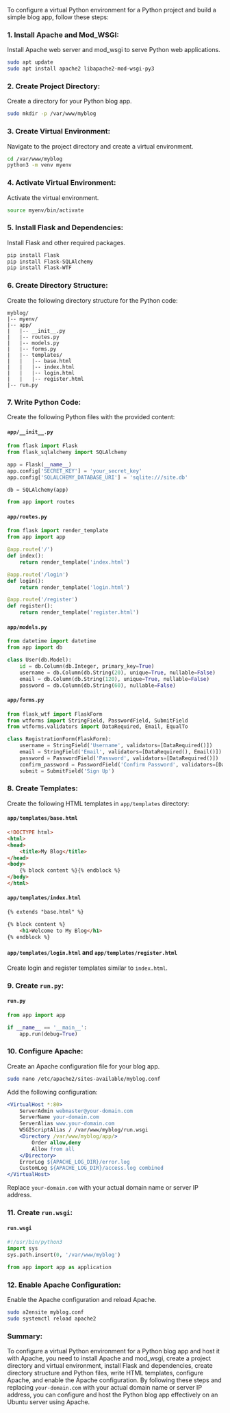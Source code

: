 
To configure a virtual Python environment for a Python project and build a simple blog app, follow these steps:

### 1. Install Apache and Mod_WSGI:

Install Apache web server and mod_wsgi to serve Python web applications.

```bash
sudo apt update
sudo apt install apache2 libapache2-mod-wsgi-py3
```

### 2. Create Project Directory:

Create a directory for your Python blog app.

```bash
sudo mkdir -p /var/www/myblog
```

### 3. Create Virtual Environment:

Navigate to the project directory and create a virtual environment.

```bash
cd /var/www/myblog
python3 -m venv myenv
```

### 4. Activate Virtual Environment:

Activate the virtual environment.

```bash
source myenv/bin/activate
```

### 5. Install Flask and Dependencies:

Install Flask and other required packages.

```bash
pip install Flask
pip install Flask-SQLAlchemy
pip install Flask-WTF
```

### 6. Create Directory Structure:

Create the following directory structure for the Python code:

```text
myblog/
|-- myenv/
|-- app/
|   |-- __init__.py
|   |-- routes.py
|   |-- models.py
|   |-- forms.py
|   |-- templates/
|   |   |-- base.html
|   |   |-- index.html
|   |   |-- login.html
|   |   |-- register.html
|-- run.py
```

### 7. Write Python Code:

Create the following Python files with the provided content:

#### `app/__init__.py`

```python
from flask import Flask
from flask_sqlalchemy import SQLAlchemy

app = Flask(__name__)
app.config['SECRET_KEY'] = 'your_secret_key'
app.config['SQLALCHEMY_DATABASE_URI'] = 'sqlite:///site.db'

db = SQLAlchemy(app)

from app import routes
```

#### `app/routes.py`

```python
from flask import render_template
from app import app

@app.route('/')
def index():
    return render_template('index.html')

@app.route('/login')
def login():
    return render_template('login.html')

@app.route('/register')
def register():
    return render_template('register.html')
```

#### `app/models.py`

```python
from datetime import datetime
from app import db

class User(db.Model):
    id = db.Column(db.Integer, primary_key=True)
    username = db.Column(db.String(20), unique=True, nullable=False)
    email = db.Column(db.String(120), unique=True, nullable=False)
    password = db.Column(db.String(60), nullable=False)
```

#### `app/forms.py`

```python
from flask_wtf import FlaskForm
from wtforms import StringField, PasswordField, SubmitField
from wtforms.validators import DataRequired, Email, EqualTo

class RegistrationForm(FlaskForm):
    username = StringField('Username', validators=[DataRequired()])
    email = StringField('Email', validators=[DataRequired(), Email()])
    password = PasswordField('Password', validators=[DataRequired()])
    confirm_password = PasswordField('Confirm Password', validators=[DataRequired(), EqualTo('password')])
    submit = SubmitField('Sign Up')
```

### 8. Create Templates:

Create the following HTML templates in `app/templates` directory:

#### `app/templates/base.html`

```html
<!DOCTYPE html>
<html>
<head>
    <title>My Blog</title>
</head>
<body>
    {% block content %}{% endblock %}
</body>
</html>
```

#### `app/templates/index.html`

```html
{% extends "base.html" %}

{% block content %}
    <h1>Welcome to My Blog</h1>
{% endblock %}
```

#### `app/templates/login.html` and `app/templates/register.html`

Create login and register templates similar to `index.html`.

### 9. Create `run.py`:

#### `run.py`

```python
from app import app

if __name__ == '__main__':
    app.run(debug=True)
```

### 10. Configure Apache:

Create an Apache configuration file for your blog app.

```bash
sudo nano /etc/apache2/sites-available/myblog.conf
```

Add the following configuration:

```apache
<VirtualHost *:80>
    ServerAdmin webmaster@your-domain.com
    ServerName your-domain.com
    ServerAlias www.your-domain.com
    WSGIScriptAlias / /var/www/myblog/run.wsgi
    <Directory /var/www/myblog/app/>
        Order allow,deny
        Allow from all
    </Directory>
    ErrorLog ${APACHE_LOG_DIR}/error.log
    CustomLog ${APACHE_LOG_DIR}/access.log combined
</VirtualHost>
```

Replace `your-domain.com` with your actual domain name or server IP address.

### 11. Create `run.wsgi`:

#### `run.wsgi`

```python
#!/usr/bin/python3
import sys
sys.path.insert(0, '/var/www/myblog')

from app import app as application
```

### 12. Enable Apache Configuration:

Enable the Apache configuration and reload Apache.

```bash
sudo a2ensite myblog.conf
sudo systemctl reload apache2
```

### Summary:

To configure a virtual Python environment for a Python blog app and host it with Apache, you need to install Apache and mod_wsgi, create a project directory and virtual environment, install Flask and dependencies, create directory structure and Python files, write HTML templates, configure Apache, and enable the Apache configuration. By following these steps and replacing `your-domain.com` with your actual domain name or server IP address, you can configure and host the Python blog app effectively on an Ubuntu server using Apache.